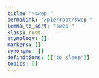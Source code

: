 ```yaml
---
title: "*swep-"
permalink: "/pie/root/swep-"
lemma_to_sort: "swep-"
klass: root
etymology: []
markers: []
synonyms: []
definitions: [["to sleep"]]
topics: []
---
```

